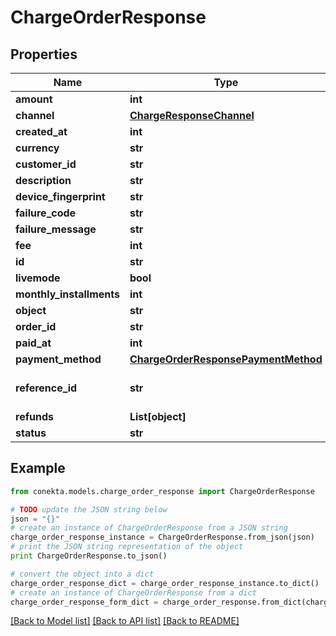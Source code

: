 # ChargeOrderResponse


## Properties
Name | Type | Description | Notes
------------ | ------------- | ------------- | -------------
**amount** | **int** |  | [optional] 
**channel** | [**ChargeResponseChannel**](ChargeResponseChannel.md) |  | [optional] 
**created_at** | **int** |  | [optional] 
**currency** | **str** |  | [optional] 
**customer_id** | **str** |  | [optional] 
**description** | **str** |  | [optional] 
**device_fingerprint** | **str** |  | [optional] 
**failure_code** | **str** |  | [optional] 
**failure_message** | **str** |  | [optional] 
**fee** | **int** |  | [optional] 
**id** | **str** |  | [optional] 
**livemode** | **bool** |  | [optional] 
**monthly_installments** | **int** |  | [optional] 
**object** | **str** |  | [optional] 
**order_id** | **str** |  | [optional] 
**paid_at** | **int** |  | [optional] 
**payment_method** | [**ChargeOrderResponsePaymentMethod**](ChargeOrderResponsePaymentMethod.md) |  | [optional] 
**reference_id** | **str** | Reference ID of the charge | [optional] 
**refunds** | **List[object]** |  | [optional] 
**status** | **str** |  | [optional] 

## Example

```python
from conekta.models.charge_order_response import ChargeOrderResponse

# TODO update the JSON string below
json = "{}"
# create an instance of ChargeOrderResponse from a JSON string
charge_order_response_instance = ChargeOrderResponse.from_json(json)
# print the JSON string representation of the object
print ChargeOrderResponse.to_json()

# convert the object into a dict
charge_order_response_dict = charge_order_response_instance.to_dict()
# create an instance of ChargeOrderResponse from a dict
charge_order_response_form_dict = charge_order_response.from_dict(charge_order_response_dict)
```
[[Back to Model list]](../README.md#documentation-for-models) [[Back to API list]](../README.md#documentation-for-api-endpoints) [[Back to README]](../README.md)


